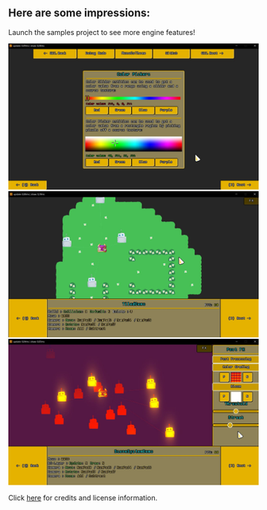 ## Here are some impressions:

Launch the samples project to see more engine features!

![Color Picker](https://raw.githubusercontent.com/MonoGo-Engine/MonoGo.Samples/refs/heads/master/docs/sample_00.jpg)
![Tiled](https://raw.githubusercontent.com/MonoGo-Engine/MonoGo.Samples/refs/heads/master/docs/sample_01.jpg)
![PostFX](https://raw.githubusercontent.com/MonoGo-Engine/MonoGo.Samples/refs/heads/master/docs/sample_02.jpg)

Click [here](https://github.com/MonoGo-Engine/MonoGo?tab=readme-ov-file#credits) for credits and license information.

